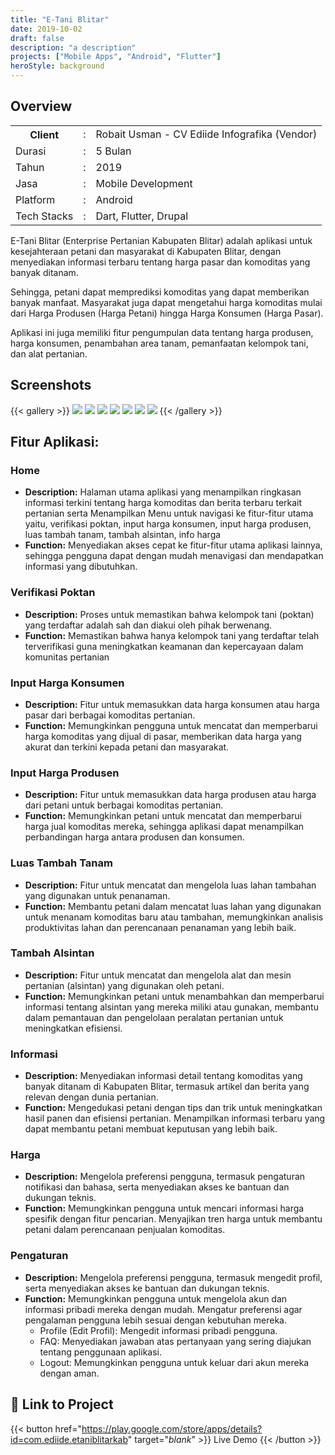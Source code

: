 ```yaml
---
title: "E-Tani Blitar"
date: 2019-10-02
draft: false
description: "a description"
projects: ["Mobile Apps", "Android", "Flutter"]
heroStyle: background
---
```


## Overview

<table class="table-auto text-left text-base min-w-full">
    <tbody>
      <tr class="border-b py-2">
        <th scope="row" class="font-bold">Client</th>
        <td class="font-bold">:</td>
        <td class="py-2">Robait Usman - CV Ediide Infografika (Vendor)</td>
      </tr>
      <tr class="border-b py-2">
        <td class="font-bold">Durasi</td>
        <td class="font-bold">:</td>
        <td class="py-2">5 Bulan</td>
      </tr>
      <tr class="border-b py-2">
        <td class="font-bold">Tahun</td>
        <td class="font-bold">:</td>
        <td class="py-2">2019</td>
      </tr>
      <tr class="border-b py-2">
        <td class="font-bold">Jasa</td>
        <td class="font-bold">:</td>
        <td class="py-2">
          Mobile Development
          </td>
      </tr>
      <tr class="border-b py-2">
        <td class="font-bold">Platform</td>
        <td class="font-bold">:</td>
        <td class="py-2">
          Android
          </td>
      </tr>        
      <tr class="border-b py-2">
        <td class="font-bold">Tech Stacks</td>
        <td class="font-bold">:</td>
        <td class="py-2">
          Dart, Flutter, Drupal
          </td>
      </tr>        
    </tbody>
  </table>

E-Tani Blitar (Enterprise Pertanian Kabupaten Blitar) adalah aplikasi untuk kesejahteraan petani dan masyarakat di Kabupaten Blitar, dengan menyediakan informasi terbaru tentang harga pasar dan komoditas yang banyak ditanam.

Sehingga, petani dapat memprediksi komoditas yang dapat memberikan banyak manfaat. Masyarakat juga dapat mengetahui harga komoditas mulai dari Harga Produsen (Harga Petani) hingga Harga Konsumen (Harga Pasar).

Aplikasi ini juga memiliki fitur pengumpulan data tentang harga produsen, harga konsumen, penambahan area tanam, pemanfaatan kelompok tani, dan alat pertanian.



## Screenshots
{{< gallery >}}
  <img src="img/e-tani-1.id.png" class="grid-w33" />
  <img src="img/e-tani-2.id.png" class="grid-w33" />
  <img src="img/e-tani-3.id.png" class="grid-w33" />
  <img src="img/e-tani-4.id.png" class="grid-w33" />
  <img src="img/e-tani-5.id.png" class="grid-w33" />
  <img src="img/e-tani-6.id.png" class="grid-w33" />
  <img src="img/e-tani-7.id.png" class="grid-w33" />
{{< /gallery >}}

## Fitur Aplikasi:
### Home
- **Description:** Halaman utama aplikasi yang menampilkan ringkasan informasi terkini tentang harga komoditas dan berita terbaru terkait pertanian serta Menampilkan Menu untuk navigasi ke fitur-fitur utama yaitu, verifikasi poktan, input harga konsumen, input harga produsen, luas tambah tanam, tambah alsintan, info harga
- **Function:** Menyediakan akses cepat ke fitur-fitur utama aplikasi lainnya, sehingga pengguna dapat dengan mudah menavigasi dan mendapatkan informasi yang dibutuhkan.

### Verifikasi Poktan
- **Description:** Proses untuk memastikan bahwa kelompok tani (poktan) yang terdaftar adalah sah dan diakui oleh pihak berwenang.
- **Function:**  Memastikan bahwa hanya kelompok tani yang terdaftar telah terverifikasi guna meningkatkan keamanan dan kepercayaan dalam komunitas pertanian
  
### Input Harga Konsumen
- **Description:** Fitur untuk memasukkan data harga konsumen atau harga pasar dari berbagai komoditas pertanian.
- **Function:** Memungkinkan pengguna untuk mencatat dan memperbarui harga komoditas yang dijual di pasar, memberikan data harga yang akurat dan terkini kepada petani dan masyarakat.

### Input Harga Produsen
- **Description:** Fitur untuk memasukkan data harga produsen atau harga dari petani untuk berbagai komoditas pertanian.
- **Function:** Memungkinkan petani untuk mencatat dan memperbarui harga jual komoditas mereka, sehingga aplikasi dapat menampilkan perbandingan harga antara produsen dan konsumen. 
  
### Luas Tambah Tanam
- **Description:** Fitur untuk mencatat dan mengelola luas lahan tambahan yang digunakan untuk penanaman.
- **Function:** Membantu petani dalam mencatat luas lahan yang digunakan untuk menanam komoditas baru atau tambahan, memungkinkan analisis produktivitas lahan dan perencanaan penanaman yang lebih baik.

### Tambah Alsintan
- **Description:** Fitur untuk mencatat dan mengelola alat dan mesin pertanian (alsintan) yang digunakan oleh petani.
- **Function:** Memungkinkan petani untuk menambahkan dan memperbarui informasi tentang alsintan yang mereka miliki atau gunakan, membantu dalam pemantauan dan pengelolaan peralatan pertanian untuk meningkatkan efisiensi.
  
### Informasi
- **Description:** Menyediakan informasi detail tentang komoditas yang banyak ditanam di Kabupaten Blitar, termasuk artikel dan berita yang relevan dengan dunia pertanian.
- **Function:** Mengedukasi petani dengan tips dan trik untuk meningkatkan hasil panen dan efisiensi pertanian. Menampilkan informasi terbaru yang dapat membantu petani membuat keputusan yang lebih baik.
  
### Harga
- **Description:** Mengelola preferensi pengguna, termasuk pengaturan notifikasi dan bahasa, serta menyediakan akses ke bantuan dan dukungan teknis.
- **Function:** Memungkinkan pengguna untuk mencari informasi harga spesifik dengan fitur pencarian. Menyajikan tren harga untuk membantu petani dalam perencanaan penjualan komoditas.
  
### Pengaturan
- **Description:** Mengelola preferensi pengguna, termasuk mengedit profil, serta menyediakan akses ke bantuan dan dukungan teknis.
- **Function:** Memungkinkan pengguna untuk mengelola akun dan informasi pribadi mereka dengan mudah. Mengatur preferensi agar pengalaman pengguna lebih sesuai dengan kebutuhan mereka.
  - Profile (Edit Profil): Mengedit informasi pribadi pengguna.
  - FAQ: Menyediakan jawaban atas pertanyaan yang sering diajukan tentang penggunaan aplikasi.
  - Logout: Memungkinkan pengguna untuk keluar dari akun mereka dengan aman.
  
## 🔗 Link to Project
{{< button href="https://play.google.com/store/apps/details?id=com.ediide.etaniblitarkab" target="_blank_" >}}
Live Demo
{{< /button >}}
